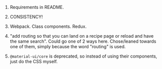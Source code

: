 1. Requirements in README.

2. CONSISTENCY!

3. Webpack. Class components. Redux.

4. "add routing so that you can land on a recipe page or reload and have the same search". Could go one of 2 ways here. Chose/leaned towards one of them, simply because the word "routing" is used.

5. `@material-ui/core` is deprecated, so instead of using their components, just do the CSS myself.
